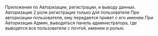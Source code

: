 Приложения по Авторизации, регистрации, и выводу данных.
Авторизация 2 роли
регистрация только для пользователя
При авторизации пользователя, ему передается привет с его именем
При Авторизации Админ, выводиться панель администратора, где выводятся все пользователи с почтой, именем и ролью.
